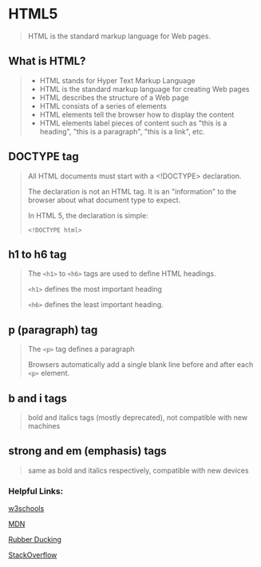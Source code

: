 # HTML5

> HTML is the standard markup language for Web pages.

## What is HTML?

> - HTML stands for Hyper Text Markup Language
> - HTML is the standard markup language for creating Web pages
> - HTML describes the structure of a Web page
> - HTML consists of a series of elements
> - HTML elements tell the browser how to display the content
> - HTML elements label pieces of content such as "this is a heading", "this is a paragraph", "this is a link", etc.
>
## DOCTYPE tag

> All HTML documents must start with a <!DOCTYPE> declaration.
> 
> The declaration is not an HTML tag. It is an "information" to the browser about what document type to expect.
> 
> In HTML 5, the declaration is simple:
> 
> `<!DOCTYPE html>`

## h1 to h6 tag

> The `<h1>` to `<h6>` tags are used to define HTML headings.
> 
> `<h1>` defines the most important heading
> 
> `<h6>` defines the least important heading.

## p (paragraph) tag

> The `<p>` tag defines a paragraph
> 
> Browsers automatically add a single blank line before and after each `<p>` element.

## b and i tags

> bold and italics tags (mostly deprecated), not compatible with new machines

## strong and em (emphasis) tags

> same as bold and italics respectively, compatible with new devices
### Helpful Links:

[w3schools](https://www.w3schools.com/)

[MDN](https://developer.mozilla.org/en-US/)

[Rubber Ducking](https://rubberduckdebugging.com/)

[StackOverflow](https://stackoverflow.com/)